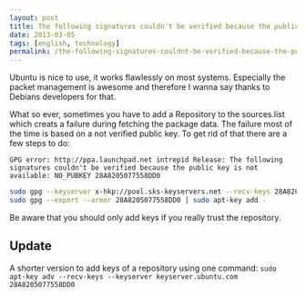```yaml
---
layout: post
title: The following signatures couldn't be verified because the public key is not available
date: 2013-03-05
tags: [english, technology]
permalink: /the-following-signatures-couldnt-be-verified-because-the-public-key-is-not-available/
---
```


Ubuntu is nice to use, it works flawlessly on most systems. Especially the packet management is awesome and therefore I wanna say thanks to Debians developers for that. 

What so ever, sometimes you have to add a Repository to the sources.list which creats a failure during fetching the package data. The failure most of the time is based on a not verified public key. To get rid of that there are a few steps to do:

`GPG error: http://ppa.launchpad.net intrepid Release: The following signatures couldn't be verified because the public key is not available: NO_PUBKEY 28A8205077558DD0`

```bash
sudo gpg --keyserver x-hkp://pool.sks-keyservers.net --recv-keys 28A8205077558DD0
sudo gpg --export --armor 28A8205077558DD0 | sudo apt-key add -
```
Be aware that you should only add keys if you really trust the repository. 

## Update
A shorter version to add keys of a repository using one command:
`sudo apt-key adv --recv-keys --keyserver keyserver.ubuntu.com 28A8205077558DD0`